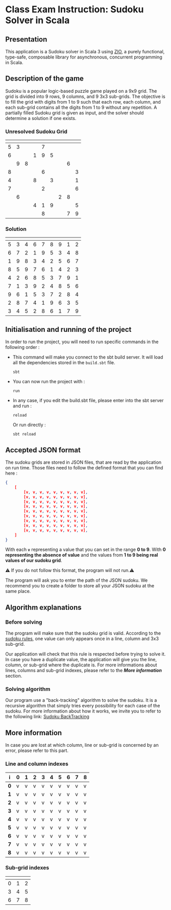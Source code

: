 # Class Exam Instruction: Sudoku Solver in Scala

## Presentation

This application is a Sudoku solver in Scala 3 using [ZIO](https://zio.dev/overview/getting-started), a purely functional, type-safe, composable library for asynchronous, concurrent programming in Scala. 

## Description of the game

Sudoku is a popular logic-based puzzle game played on a 9x9 grid. The grid is divided into 9 rows, 9 columns, and 9 3x3 sub-grids. The objective is to fill the grid with digits from 1 to 9 such that each row, each column, and each sub-grid contains all the digits from 1 to 9 without any repetition. A partially filled Sudoku grid is given as input, and the solver should determine a solution if one exists.

### Unresolved Sudoku Grid

| <!-- -->| <!-- --> | <!-- --> | <!-- --> | <!-- --> | <!-- --> |<!-- -->| <!-- --> | <!-- --> |
|---|---|---|---|---|---|---|---|---|
| 5 | 3 |   |   | 7 |   |   |   |   |
| 6 |   |   | 1 | 9 | 5 |   |   |   |
|   | 9 | 8 |   |   |   |   | 6 |   |
| 8 |   |   |   | 6 |   |   |   | 3 |
| 4 |   |   | 8 |   | 3 |   |   | 1 |
| 7 |   |   |   | 2 |   |   |   | 6 |
|   | 6 |   |   |   |   | 2 | 8 |   |
|   |   |   | 4 | 1 | 9 |   |   | 5 |
|   |   |   |   | 8 |   |   | 7 | 9 |

### Solution
| <!-- -->| <!-- --> | <!-- --> | <!-- --> | <!-- --> | <!-- --> |<!-- -->| <!-- --> | <!-- --> |
|---|---|---|---|---|---|---|---|---|
| 5 | 3 | 4 | 6 | 7 | 8 | 9 | 1 | 2 |
| 6 | 7 | 2 | 1 | 9 | 5 | 3 | 4 | 8 |
| 1 | 9 | 8 | 3 | 4 | 2 | 5 | 6 | 7 |
| 8 | 5 | 9 | 7 | 6 | 1 | 4 | 2 | 3 |
| 4 | 2 | 6 | 8 | 5 | 3 | 7 | 9 | 1 |
| 7 | 1 | 3 | 9 | 2 | 4 | 8 | 5 | 6 |
| 9 | 6 | 1 | 5 | 3 | 7 | 2 | 8 | 4 |
| 2 | 8 | 7 | 4 | 1 | 9 | 6 | 3 | 5 |
| 3 | 4 | 5 | 2 | 8 | 6 | 1 | 7 | 9 |

## Initialisation and running of the project

In order to run the project, you will need to run specific commands in the following order :

- This command will make you connect to the sbt build server. It will load all the dependencies stored in the `build.sbt` file.
  ```
  sbt
  ```

- You can now run the project with :
  ```
  run
  ```

- In any case, if you edit the build.sbt file, please enter into the sbt server and run :
  ```
  reload
  ```
  Or run directly :
  ```
  sbt reload
  ```

## Accepted JSON format

The sudoku grids are stored in JSON files, that are read by the application on run time. Those files need to follow the defined format that you can find here :

```json
{
    [
        [v, v, v, v, v, v, v, v, v],
        [v, v, v, v, v, v, v, v, v],
        [v, v, v, v, v, v, v, v, v],
        [v, v, v, v, v, v, v, v, v],
        [v, v, v, v, v, v, v, v, v],
        [v, v, v, v, v, v, v, v, v],
        [v, v, v, v, v, v, v, v, v],
        [v, v, v, v, v, v, v, v, v],
        [v, v, v, v, v, v, v, v, v],
    ]
}
```

With each **`v`** representing a value that you can set in the range **0 to 9**. With **0 representing the absence of value** and the values from **1 to 9 being real values of our sudoku grid**.

⚠️ If you do not follow this format, the program will not run.⚠️

The program will ask you to enter the path of the JSON sudoku. We recommend you to create a folder to store all your JSON sudoku at the same place. 

## Algorithm explanations

### Before solving

The program will make sure that the sudoku grid is valid. According to the [sudoku rules](https://www.sudokuonline.io/tips/sudoku-rules), one value can only appears once in a line, column and 3x3 sub-grid.

Our application will check that this rule is respected before trying to solve it. In case you have a duplicate value, the application will give you the line, column, or sub-grid where the duplicate is. For more informations about lines, columns and sub-grid indexes, please refer to the ***More information*** section.

### Solving algorithm

Our program use a "back-tracking" algorithm to solve the sudoku. It is a recursive algorithm that simply tries every possibility for each case of the sudoku. For more information about how it works, we invite you to refer to the following link: [Sudoku BackTracking](https://en.wikipedia.org/wiki/Sudoku_solving_algorithms#Backtracking)


## More information

In case you are lost at which column, line or sub-grid is concerned by an error, please refer to this part.

### Line and column indexes

|   i   | 0 | 1 | 2 | 3 | 4 | 5 | 6 | 7 | 8 |
|-------|---|---|---|---|---|---|---|---|---|
| **0** | v | v | v | v | v | v | v | v | v |
| **1** | v | v | v | v | v | v | v | v | v |
| **2** | v | v | v | v | v | v | v | v | v |
| **3** | v | v | v | v | v | v | v | v | v |
| **4** | v | v | v | v | v | v | v | v | v |
| **5** | v | v | v | v | v | v | v | v | v |
| **6** | v | v | v | v | v | v | v | v | v |
| **7** | v | v | v | v | v | v | v | v | v |
| **8** | v | v | v | v | v | v | v | v | v |

### Sub-grid indexes

| <!--  --> | <!--  --> | <!--  --> |
| :-------: | :-------: | :-------: |
|     0     |     1     |     2     |
|     3     |     4     |     5     |
|     6     |     7     |     8     |